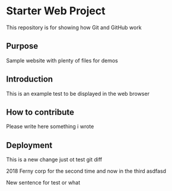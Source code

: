 # Starter Web Project

This repository is for showing how Git and GitHub work

## Purpose

Sample website with plenty of files for demos

## Introduction
This is an example test 
to be displayed in the web browser


## How to contribute

Please write here something i wrote

## Deployment

This is a new change just ot test git diff


2018 Ferny corp for the second time and now in the third asdfasd

New sentence for test or what